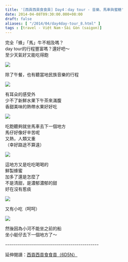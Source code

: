 ```yaml
---
title: '[西貢西貢食食貢] Day4：day tour - 音樂、馬車與蜜糖'
date: 2014-04-08T09:30:00.000+08:00
draft: false
aliases: [ "/2014/04/day4day-tour_8.html" ]
tags : [travel - Việt Nam・Sài Gòn (saigon)]
---
```


完全「蜂」「馬」牛不相及嗎？  
day tour的行程豐富嗎？還好吧～  
至少天氣好又能吃得飽

![](/images/saigon4e.jpg)

除了午餐，也有聽當地民族音樂的行程  

![](/images/saigon4e1.jpg)

有耳朵的感受外  
少不了新鮮水果下午茶來滿腹  
香甜美味的熱帶水果好好吃  

![](/images/saigon4e2.jpg)

吃飽聽夠就坐馬車去下一個地方  
馬仔好像好辛苦呢  
又熱，人類又重  
（幸好路途不算遠）  

![](/images/saigon4e3.jpg)

這地方又是吃吃喝喝的  
鮮製蜂蜜  
加多了還是怎麼了  
不是清甜，是濃郁濃郁的甜  
好在沒有惹痰  

![](/images/saigon4e4.jpg)

又有小吃（呵呵）  

![](/images/saigon4e5.jpg)

然後因為小河不能坐之前的船  
坐小艇仔去下一個地方了～  
  
\-----------------------------------------------  
  
延伸閱讀：[西貢西貢食食貢（6D5N）](https://hidie.net/saigon6d5n/)
